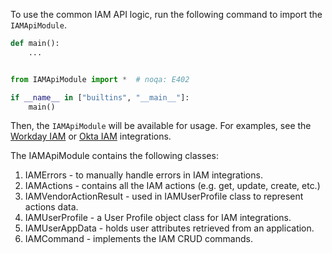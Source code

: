 To use the common IAM API logic, run the following command to import the `IAMApiModule`.

```python
def main():
    ...


from IAMApiModule import *  # noqa: E402

if __name__ in ["builtins", "__main__"]:
    main()
```

Then, the `IAMApiModule` will be available for usage. For examples, see the [Workday IAM](https://github.com/demisto/content/blob/master/Packs/Workday/Integrations/Workday_IAM/Workday_IAM.py) or [Okta IAM](https://github.com/demisto/content/blob/master/Packs/Okta/Integrations/Okta_IAM/Okta_IAM.py) integrations.

The IAMApiModule contains the following classes:
1. IAMErrors - to manually handle errors in IAM integrations.
2. IAMActions - contains all the IAM actions (e.g. get, update, create, etc.)
3. IAMVendorActionResult - used in IAMUserProfile class to represent actions data.
4. IAMUserProfile - a User Profile object class for IAM integrations.
5. IAMUserAppData - holds user attributes retrieved from an application.
6. IAMCommand - implements the IAM CRUD commands.
